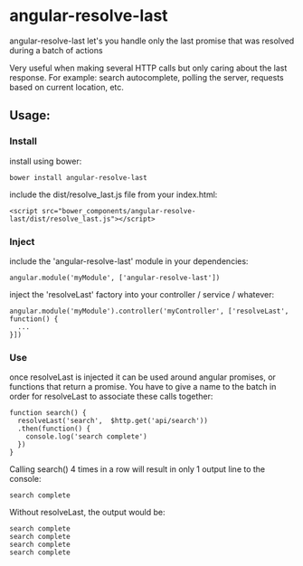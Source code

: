 angular-resolve-last
===========

angular-resolve-last let's you handle only the last promise that was resolved during a batch of actions

Very useful when making several HTTP calls but only caring about the last response.
For example: search autocomplete, polling the server, requests based on current location, etc.

## Usage:

### Install
install using bower:
```
bower install angular-resolve-last
```

include the dist/resolve_last.js file from your index.html:
```
<script src="bower_components/angular-resolve-last/dist/resolve_last.js"></script>
```

### Inject
include the 'angular-resolve-last' module in your dependencies:
```
angular.module('myModule', ['angular-resolve-last'])
```

inject the 'resolveLast' factory into your controller / service / whatever:
```
angular.module('myModule').controller('myController', ['resolveLast', function() {
  ...
}])
```

### Use
once resolveLast is injected it can be used around angular promises, or functions that return a promise.
You have to give a name to the batch in order for resolveLast to associate these calls together:
```
function search() {
  resolveLast('search',  $http.get('api/search'))
  .then(function() {
    console.log('search complete')
  })
}
```
Calling search() 4 times in a row will result in only 1 output line to the console:
```
search complete
```

Without resolveLast, the output would be:
```
search complete
search complete
search complete
search complete
```
